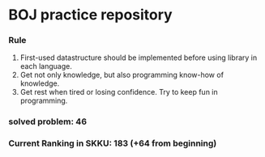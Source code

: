 # BOJ practice repository

### Rule
1. First-used datastructure should be implemented before using library in each language.
2. Get not only knowledge, but also programming know-how of knowledge.
3. Get rest when tired or losing confidence. Try to keep fun in programming.

### solved problem: 46
### Current Ranking in SKKU: 183 (+64 from beginning)